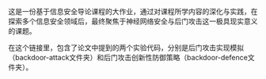 这是一份基于信息安全导论课程的大作业，通过对课程所学内容的深化与实践，在探索多个信息安全领域后，最终聚焦于神经网络安全与后门攻击这一极具现实意义的课题。

在这个链接里，包含了论文中提到的两个实验代码，分别是后门攻击实现模拟（backdoor-attack文件夹）和后门攻击创新性防御策略（backdoor-defence文件夹）。
